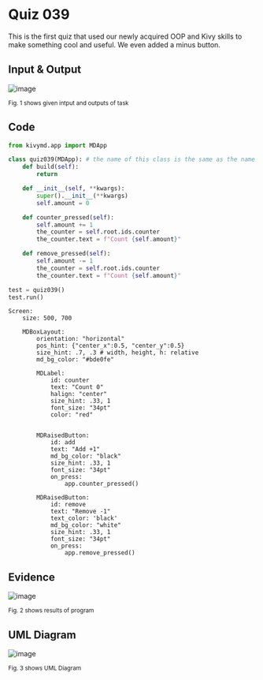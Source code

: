 # Quiz 039
This is the first quiz that used our newly acquired OOP and Kivy skills to make something cool and useful. We even added a minus button.

## Input & Output

![image](https://github.com/Amine-Itani/Quizzes/assets/123438294/3cf09340-19f7-4681-8147-da405f46646e)

<sub>Fig. 1 shows given intput and outputs of task
## Code

```py
from kivymd.app import MDApp

class quiz039(MDApp): # the name of this class is the same as the name of the *.kv file*
    def build(self):
        return

    def __init__(self, **kwargs):
        super().__init__(**kwargs)
        self.amount = 0

    def counter_pressed(self):
        self.amount += 1
        the_counter = self.root.ids.counter
        the_counter.text = f"Count {self.amount}"

    def remove_pressed(self):
        self.amount -= 1
        the_counter = self.root.ids.counter
        the_counter.text = f"Count {self.amount}"

test = quiz039()
test.run()
```
```kv
Screen:
    size: 500, 700

    MDBoxLayout:
        orientation: "horizontal"
        pos_hint: {"center_x":0.5, "center_y":0.5}
        size_hint: .7, .3 # width, height, h: relative
        md_bg_color: "#bde0fe"

        MDLabel:
            id: counter
            text: "Count 0"
            halign: "center"
            size_hint: .33, 1
            font_size: "34pt"
            color: "red"


        MDRaisedButton:
            id: add
            text: "Add +1"
            md_bg_color: "black"
            size_hint: .33, 1
            font_size: "34pt"
            on_press:
                app.counter_pressed()

        MDRaisedButton:
            id: remove
            text: "Remove -1"
            text_color: 'black'
            md_bg_color: "white"
            size_hint: .33, 1
            font_size: "34pt"
            on_press:
                app.remove_pressed()
```

## Evidence

![image](https://github.com/Amine-Itani/Quizzes/assets/123438294/a321c49f-4807-4017-838a-da38c0c27e59)

<sub>Fig. 2 shows results of program

## UML Diagram

![image](https://github.com/Amine-Itani/Quizzes/assets/123438294/477c5de0-24af-4bf8-9c6d-c12fae57c824)

<sub>Fig. 3 shows UML Diagram

